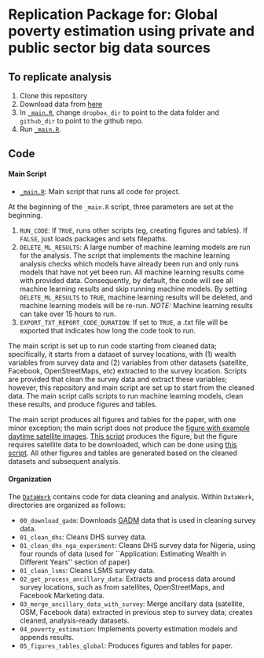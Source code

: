 # Replication Package for: Global poverty estimation using private and public sector big data sources

## To replicate analysis

1. Clone this repository
2. Download data from [here](LINKHERE)
3. In [`_main.R`](https://github.com/dime-worldbank/big-data-poverty-estimation/blob/master/_main.R), change `dropbox_dir` to point to the data folder and `github_dir` to point to the github repo.
4. Run [`_main.R`](https://github.com/dime-worldbank/big-data-poverty-estimation/blob/master/_main.R).

## Code

#### Main Script

* [`_main.R`](https://github.com/dime-worldbank/big-data-poverty-estimation/blob/master/_main.R): Main script that runs all code for project.

At the beginning of the `_main.R` script, three parameters are set at the beginning.

1. `RUN_CODE`: If `TRUE`, runs other scripts (eg, creating figures and tables). If `FALSE`, just loads packages and sets filepaths.
2. `DELETE_ML_RESULTS`: A large number of machine learning models are run for the analysis. The script that implements the machine learning analysis checks which models have already been run and only runs models that have not yet been run. All machine learning results come with provided data. Consequently, by default, the code will see all machine learning results and skip running machine models. By setting `DELETE_ML_RESULTS` to `TRUE`, machine learning results will be deleted, and machine learning models will be re-run. _NOTE:_ Machine learning results can take over 15 hours to run.
3. `EXPORT_TXT_REPORT_CODE_DURATION`: If set to `TRUE`, a .txt file will be exported that indicates how long the code took to run. 

The main script is set up to run code starting from cleaned data; specifically, it starts from a dataset of survey locations, with (1) wealth variables from survey data and (2) variables from other datasets (satellite, Facebook, OpenStreetMaps, etc) extracted to the survey location. Scripts are provided that clean the survey data and extract these variables; however, this repository and main script are set up to start from the cleaned data. The main script calls scripts to run machine learning models, clean these results, and produce figures and tables. 

The main script produces all figures and tables for the paper, with one minor exception; the main script does not produce the [figure with example daytime satellite images](https://github.com/dime-worldbank/big-data-poverty-estimation/blob/master/Paper%20Tables%20and%20Figures/figures/example_daytime_images.png). [This script](https://github.com/dime-worldbank/big-data-poverty-estimation/blob/33cbed1be65afcc50b373f88c0835df8078bac22/DataWork/02_get_process_ancillary_data/CNN%20Features%20Predict%20NTL/example_images.ipynb#L599) produces the figure, but the figure requires satellite data to be downloaded, which can be done using [this script](https://github.com/dime-worldbank/big-data-poverty-estimation/blob/33cbed1be65afcc50b373f88c0835df8078bac22/DataWork/02_get_process_ancillary_data/CNN%20Features%20Predict%20NTL/01_create_ntlgroup_tfrecord_name_ntlharmon.R). All other figures and tables are generated based on the cleaned datasets and subsequent analysis.  

#### Organization

The [`DataWork`](https://github.com/dime-worldbank/big-data-poverty-estimation/tree/master/DataWork) contains code for data cleaning and analysis. Within `DataWork`, directories are organized as follows:

* `00_download_gadm`: Downloads [GADM](https://gadm.org/) data that is used in cleaning survey data.
* `01_clean_dhs`: Cleans DHS survey data.
* `01_clean_dhs_nga_experiment`: Cleans DHS survey data for Nigeria, using four rounds of data (used for ``Application: Estimating Wealth in Different Years'' section of paper)
* `01_clean_lsms`: Cleans LSMS survey data.
* `02_get_process_ancillary_data`: Extracts and process data around survey locations, such as from satellites, OpenStreetMaps, and Facebook Marketing data.
* `03_merge_ancillary_data_with_survey`: Merge ancillary data (satellite, OSM, Facebook data) extracted in previous step to survey data; creates cleaned, analysis-ready datasets.
* `04_poverty_estimation`: Implements poverty estimation models and appends results.
* `05_figures_tables_global`: Produces figures and tables for paper.


